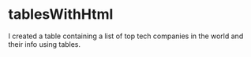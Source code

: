 # tablesWithHtml
I created a table containing a list of top tech companies in the world and their info using tables.
